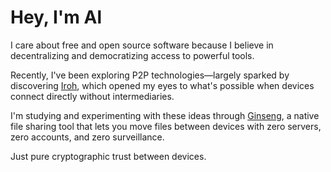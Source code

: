 # Hey, I'm Al

I care about free and open source software because I believe in decentralizing and democratizing access to powerful tools.

Recently, I've been exploring P2P technologies—largely sparked by discovering [Iroh](https://www.iroh.computer/), which opened my eyes to what's possible when devices connect directly without intermediaries.

I'm studying and experimenting with these ideas through [Ginseng](https://github.com/alDuncanson/Ginseng), a native file sharing tool that lets you move files between devices with zero servers, zero accounts, and zero surveillance.

Just pure cryptographic trust between devices.
